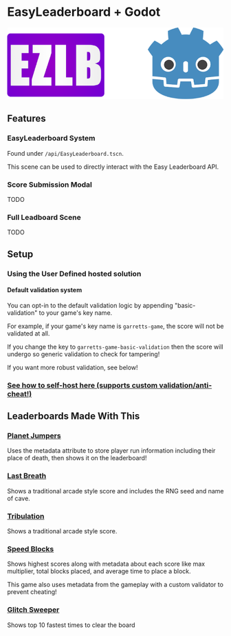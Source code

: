 # EasyLeaderboard + Godot
![EasyLeaderboard + Godot](/icon.png)

## Features

### EasyLeaderboard System
Found under `/api/EasyLeaderboard.tscn`.

This scene can be used to directly interact with the Easy Leaderboard API.

### Score Submission Modal
TODO

### Full Leadboard Scene
TODO

## Setup
### Using the User Defined hosted solution
#### Default validation system
You can opt-in to the default validation logic by appending "basic-validation" to your game's key name.

For example, if your game's key name is `garretts-game`, the score will not be validated at all.

If you change the key to `garretts-game-basic-validation` then the score will undergo so generic validation to check for tampering!

If you want more robust validation, see below!

### [See how to self-host here (supports custom validation/anti-cheat!)](https://github.com/adrenallen/EasyLeaderboard)

## Leaderboards Made With This
### [Planet Jumpers](https://ld45.garrettallen.dev/)
Uses the metadata attribute to store player run information including their place of death, then shows it on the leaderboard!

### [Last Breath](https://garrettmakesgames.itch.io/ld50)
Shows a traditional arcade style score and includes the RNG seed and name of cave.

### [Tribulation](https://garrettmakesgames.itch.io/ld49)
Shows a traditional arcade style score.

### [Speed Blocks](https://garrettmakesgames.itch.io/speed-blocks)
Shows highest scores along with metadata about each score like max multiplier, total blocks placed, and average time to place a block.

This game also uses  metadata from the gameplay with a custom validator to prevent cheating!

### [Glitch Sweeper](https://garrettmakesgames.itch.io/glitch-sweeper)
Shows top 10 fastest times to clear the board
